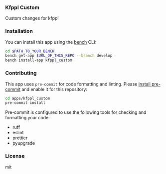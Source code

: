 ### Kfppl Custom

Custom changes for kfppl

### Installation

You can install this app using the [bench](https://github.com/frappe/bench) CLI:

```bash
cd $PATH_TO_YOUR_BENCH
bench get-app $URL_OF_THIS_REPO --branch develop
bench install-app kfppl_custom
```

### Contributing

This app uses `pre-commit` for code formatting and linting. Please [install pre-commit](https://pre-commit.com/#installation) and enable it for this repository:

```bash
cd apps/kfppl_custom
pre-commit install
```

Pre-commit is configured to use the following tools for checking and formatting your code:

- ruff
- eslint
- prettier
- pyupgrade

### License

mit
